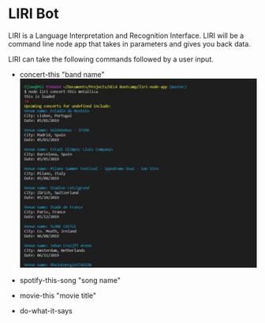 # LIRI Bot

LIRI is a Language Interpretation and Recognition Interface. LIRI will be a command line node app that takes in parameters and gives you back data.

LIRI can take the following commands followed by a user input.

- concert-this "band name"
![Alt text](Screenshots/liri1.jpg?raw=true)

- spotify-this-song "song name"

- movie-this "movie title"

- do-what-it-says



